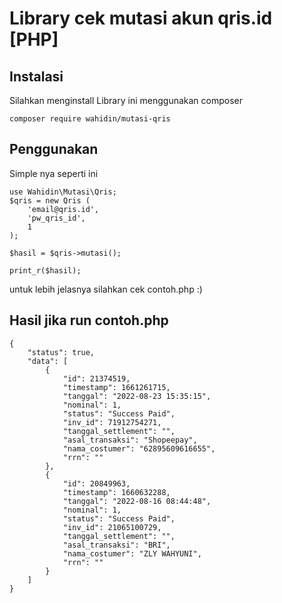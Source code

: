 # Library cek mutasi akun qris.id [PHP]
## Instalasi
Silahkan menginstall Library ini menggunakan composer
````
composer require wahidin/mutasi-qris
````
## Penggunakan
Simple nya seperti ini
````
use Wahidin\Mutasi\Qris;
$qris = new Qris (
    'email@qris.id',
    'pw_qris_id',
    1
);

$hasil = $qris->mutasi();

print_r($hasil);
````
untuk lebih jelasnya silahkan cek contoh.php :)
## Hasil jika run contoh.php
````
{
    "status": true,
    "data": [
        {
            "id": 21374519,
            "timestamp": 1661261715,
            "tanggal": "2022-08-23 15:35:15",
            "nominal": 1,
            "status": "Success Paid",
            "inv_id": 71912754271,
            "tanggal_settlement": "",
            "asal_transaksi": "Shopeepay",
            "nama_costumer": "62895609616655",
            "rrn": ""
        },
        {
            "id": 20849963,
            "timestamp": 1660632288,
            "tanggal": "2022-08-16 08:44:48",
            "nominal": 1,
            "status": "Success Paid",
            "inv_id": 21065100729,
            "tanggal_settlement": "",
            "asal_transaksi": "BRI",
            "nama_costumer": "ZLY WAHYUNI",
            "rrn": ""
        }
    ]
}
````